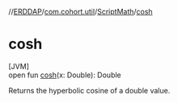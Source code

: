 //[ERDDAP](../../../index.md)/[com.cohort.util](../index.md)/[ScriptMath](index.md)/[cosh](cosh.md)

# cosh

[JVM]\
open fun [cosh](cosh.md)(x: Double): Double

Returns the hyperbolic cosine of a double value.